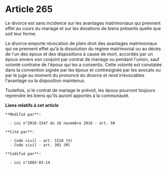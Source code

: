 # Article 265

Le divorce est sans incidence sur les avantages matrimoniaux qui prennent effet au cours du mariage et sur les donations de
biens présents quelle que soit leur forme.

Le divorce emporte révocation de plein droit des avantages matrimoniaux qui ne prennent effet qu'à la dissolution du régime
matrimonial ou au décès de l'un des époux et des dispositions à cause de mort, accordés par un époux envers son conjoint par
contrat de mariage ou pendant l'union, sauf volonté contraire de l'époux qui les a consentis. Cette volonté est constatée
dans la convention signée par les époux et contresignée par les avocats ou par le juge au moment du prononcé du divorce et
rend irrévocables l'avantage ou la disposition maintenus.

Toutefois, si le contrat de mariage le prévoit, les époux pourront toujours reprendre les biens qu'ils auront apportés à la
communauté.

**Liens relatifs à cet article**

	**Modifié par**:

	  - Loi n°2016-1547 du 18 novembre 2016 - art. 50

	**Cité par**:

	  - Code civil - art. 1518 (V)
	  - Code civil - art. 301 (M)

	**Codifié par**:

	  - Loi n°1803-03-14
